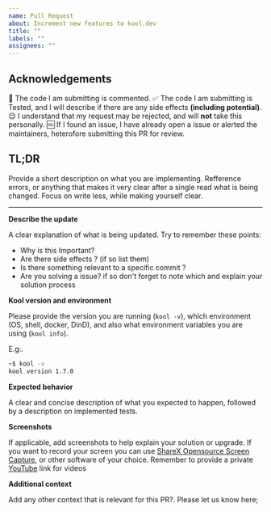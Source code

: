 ```yaml
---
name: Pull Request
about: Increment new features to kool.dev
title: ""
labels: ""
assignees: ""
---
```


## **Acknowledgements**

:speech_balloon: The code I am submitting is commented.
:white_check_mark: The code I am submitting is Tested, and I will describe if there are any side effects **(including potential)**.
:relieved: I understand that my request may be rejected, and will **not** take this personally.
:cool: If I found an issue, I have already open a issue or alerted the maintainers, heterofore submitting this PR for review.

## **TL;DR**

Provide a short description on what you are implementing. Refference errors, or anything that makes it very clear after a single read what is being changed. Focus on write less, while making yourself clear.

<hr>

**Describe the update**

A clear explanation of what is being updated. Try to remember these points:

-   Why is this Important?
-   Are there side effects ? (if so list them)
-   Is there something relevant to a specific commit ?
-   Are you solving a issue? if so don't forget to note which and explain your solution process

**Kool version and environment**

Please provide the version you are running (`kool -v`), which environment (OS, shell, docker, DinD), and also what environment variables you are using (`kool info`).

E.g:.

```bash
~$ kool -v
kool version 1.7.0
```

**Expected behavior**

A clear and concise description of what you expected to happen, followed by a description on implemented tests.

**Screenshots**

If applicable, add screenshots to help explain your solution or upgrade. If you want to record your screen you can use [ShareX Opensource Screen Capture](https://getsharex.com), or other software of your choice. Remember to provide a private [YouTube](https://youtube.com) link for videos

**Additional context**

Add any other context that is relevant for this PR?. Please let us know here;
